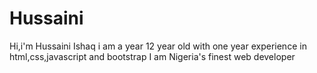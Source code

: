# Hussaini
Hi,i'm Hussaini Ishaq i am a year 12 year old with one year experience in html,css,javascript and bootstrap
I am Nigeria's finest web developer

